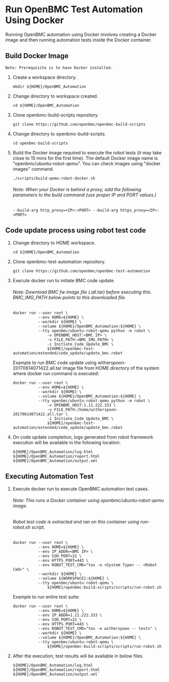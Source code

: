 # Run OpenBMC Test Automation Using Docker

Running OpenBMC automation using Docker involves creating a Docker image and
then running automation tests inside the Docker container.


## Build Docker Image

`Note: Prerequisite is to have Docker installed.`

1. Create a workspace directory.

    `mkdir ${HOME}/OpenBMC_Automation`

2. Change directory to workspace created.

    `cd ${HOME}/OpenBMC_Automation`

3. Clone openbmc-build-scripts repository.

    `git clone https://github.com/openbmc/openbmc-build-scripts`

4. Change directory to openbmc-build-scripts.

    `cd openbmc-build-scripts`

5. Build the Docker image required to execute the robot tests (it may take
   close to 15 mins for the first time). The default Docker image name is
   "openbmc/ubuntu-robot-qemu". You can check images using "docker images"
   command.

    `./scripts/build-qemu-robot-docker.sh`

    ###### *Note: When your Docker is behind a proxy, add the following parameters to the build command (use proper IP and PORT values.)*

    ```
    --build-arg http_proxy=<IP>:<PORT> --build-arg https_proxy=<IP>:<PORT>
    ```

## Code update process using robot test code

1. Change directory to HOME workspace.

    `cd ${HOME}/OpenBMC_Automation`

2. Clone openbmc-test-automation repository.

    `git clone https://github.com/openbmc/openbmc-test-automation`

3. Execute docker run to initiate BMC code update.
    ######    *Note: Download BMC fw image file (*.all.tar) before executing this. BMC_IMG_PATH below points to this downloaded file.

    ```
    docker run --user root \
               --env HOME=${HOME} \
               --workdir ${HOME} \
               --volume ${HOME}/OpenBMC_Automation:${HOME} \
               --tty openbmc/ubuntu-robot-qemu python -m robot \
                   -v OPENBMC_HOST:<BMC IP> \
                   -v FILE_PATH:<BMC_IMG_PATH> \
                   -i Initiate_Code_Update_BMC \
                   ${HOME}/openbmc-test-automation/extended/code_update/update_bmc.robot
    ```

    Example to run BMC code update using witherspoon-20170614071422.all.tar
    image file from HOME directory of the system where docker run command
    is executed:

    ```
    docker run --user root \
               --env HOME=${HOME} \
               --workdir ${HOME} \
               --volume ${HOME}/OpenBMC_Automation:${HOME} \
               --tty openbmc/ubuntu-robot-qemu python -m robot \
                   -v OPENBMC_HOST:1.11.222.333 \
                   -v FILE_PATH:/home/witherspoon-20170614071422.all.tar \
                   -i Initiate_Code_Update_BMC \
                   ${HOME}/openbmc-test-automation/extended/code_update/update_bmc.robot
    ```

4. On code update completion, logs generated from robot framework execution
   will be available in the following location:

    ```
    ${HOME}/OpenBMC_Automation/log.html
    ${HOME}/OpenBMC_Automation/report.html
    ${HOME}/OpenBMC_Automation/output.xml
    ```


## Executing Automation Test

1. Execute docker run to execute OpenBMC automation test cases.
    ######    *Note: This runs a Docker container using openbmc/ubuntu-robot-qemu image.*
    ######    *Robot test code is extracted and ran on this container using run-robot.sh script.*
    ```
    docker run --user root \
               --env HOME=${HOME} \
               --env IP_ADDR=<BMC IP> \
               --env SSH_PORT=22 \
               --env HTTPS_PORT=443 \
               --env ROBOT_TEST_CMD="tox -e <System Type> -- <Robot Cmd>" \
               --workdir ${HOME} \
               --volume ${WORKSPACE}:${HOME} \
               --tty openbmc/ubuntu-robot-qemu \
                   ${HOME}/openbmc-build-scripts/scripts/run-robot.sh
    ```

    Example to run entire test suite:

    ```
    docker run --user root \
               --env HOME=${HOME} \
               --env IP_ADDR=1.11.222.333 \
               --env SSH_PORT=22 \
               --env HTTPS_PORT=443 \
               --env ROBOT_TEST_CMD="tox -e witherspoon -- tests" \
               --workdir ${HOME} \
               --volume ${HOME}/OpenBMC_Automation:${HOME} \
               --tty openbmc/ubuntu-robot-qemu \
                   ${HOME}/openbmc-build-scripts/scripts/run-robot.sh
    ```

2. After the execution, test results will be available in below files.

    ```
    ${HOME}/OpenBMC_Automation/log.html
    ${HOME}/OpenBMC_Automation/report.html
    ${HOME}/OpenBMC_Automation/output.xml`
    ```
